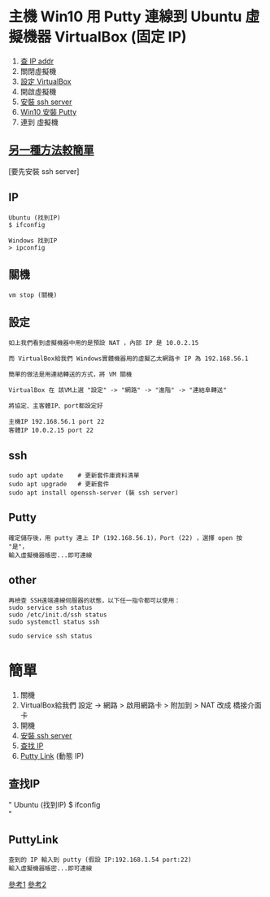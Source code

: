 

# 主機 Win10 用 Putty 連線到 Ubuntu 虛擬機器 VirtualBox (固定 IP)

  1. [查 IP addr](#IP)
  2. 關閉虛擬機
  3. [設定 VirtualBox](#設定)
  4. 開啟虛擬機
  5. [安裝 ssh server](#ssh)
  6. [Win10 安裝 Putty](#Putty)
  7. 連到 虛擬機
  ## [另一種方法較簡單](#簡單)

[要先安裝 ssh server]

## IP
```
Ubuntu (找到IP)
$ ifconfig

Windows 找到IP
> ipconfig
```
## 關機
```
vm stop (關機)
```

## 設定
```
如上我們看到虛擬機器中用的是預設 NAT ，內部 IP 是 10.0.2.15

而 VirtualBox給我們 Windows實體機器用的虛擬乙太網路卡 IP 為 192.168.56.1

簡單的做法是用連結轉送的方式，將 VM 關機

VirtualBox 在 該VM上選 "設定" -> "網路" -> "進階" -> "連結阜轉送"

將協定、主客體IP、port都設定好

主機IP 192.168.56.1 port 22
客體IP 10.0.2.15 port 22
```
## ssh
```
sudo apt update    # 更新套件庫資料清單
sudo apt upgrade   # 更新套件
sudo apt install openssh-server (裝 ssh server)
```
## Putty
```
確定儲存後，用 putty 連上 IP (192.168.56.1)，Port (22) ，選擇 open 按 "是"，
輸入虛擬機器帳密...即可連線
```


## other
```
再檢查 SSH遠端連線伺服器的狀態，以下任一指令都可以使用：
sudo service ssh status
sudo /etc/init.d/ssh status
sudo systemctl status ssh

sudo service ssh status

```

# 簡單
  1. 關機
  2. VirtualBox給我們
      設定 -> 網路 > 啟用網路卡 > 附加到 > NAT 改成 橋接介面卡
  3. 開機
  4. [安裝 ssh server](#ssh)
  5. [查找 IP](##查找IP)
  6. [Putty Link](#PuttyLink)
  (動態 IP)


## 查找IP
"
Ubuntu (找到IP)
$ ifconfig  
"
## PuttyLink
```
查到的 IP 輸入到 putty (假設 IP:192.168.1.54 port:22)
輸入虛擬機器帳密...即可連線
```


[參考1](https://kanchengzxdfgcv.blogspot.com/2015/10/putty-windows-ubuntu-oracle-vm.html "Putty WinToUbuntu" )
[參考2](http://seansharingblog.blogspot.com/2019/05/ubuntu-ssh-server-install.html "Putty WinToUbuntu" )
